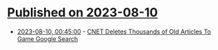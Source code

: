 # [Published on 2023-08-10](index.md)

* [2023-08-10, 00:45:00](https://news.slashdot.org/story/23/08/09/2037207/cnet-deletes-thousands-of-old-articles-to-game-google-search?utm_source=rss1.0mainlinkanon&utm_medium=feed) - [CNET Deletes Thousands of Old Articles To Game Google Search](https://news.slashdot.org/story/23/08/09/2037207/cnet-deletes-thousands-of-old-articles-to-game-google-search?utm_source=rss1.0mainlinkanon&utm_medium=feed)
